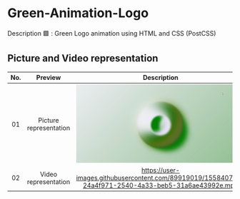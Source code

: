 # Green-Animation-Logo
Description 🟩 : Green Logo animation using HTML and CSS (PostCSS)

## Picture and Video representation

| No. |   Preview    |                                            Description                                            |    
| :-: | :----------: | :-----------------------------------------------------------------------------------------------: | 
| 01  | Picture representation | ![alt text](https://github.com/AtamaWarui/Green-Animation-Logo/blob/main/LogoDesign-1.png) | 
| 02  | Video representation | https://user-images.githubusercontent.com/89919019/155840705-24a4f971-2540-4a33-beb5-31a6ae43992e.mp4 | 




